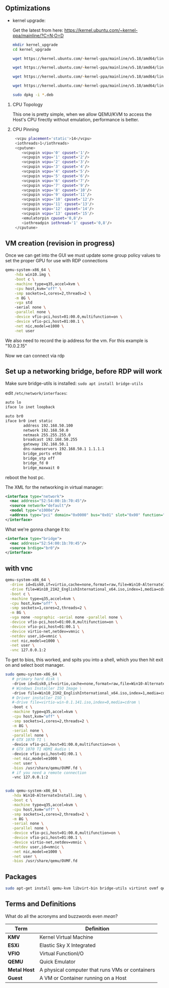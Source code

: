 

## Optimizations

- kernel upgrade:

  Get the latest from here: https://kernel.ubuntu.com/~kernel-ppa/mainline/?C=N;O=D

  ```zsh
  mkdir kernel_upgrade 
  cd kernel_upgrade

  wget https://kernel.ubuntu.com/~kernel-ppa/mainline/v5.18/amd64/linux-headers-5.18.0-051800-generic_5.18.0-051800.202205222030_amd64.deb

  wget https://kernel.ubuntu.com/~kernel-ppa/mainline/v5.18/amd64/linux-headers-5.18.0-051800_5.18.0-051800.202205222030_all.deb

  wget https://kernel.ubuntu.com/~kernel-ppa/mainline/v5.18/amd64/linux-image-unsigned-5.18.0-051800-generic_5.18.0-051800.202205222030_amd64.deb

  wget https://kernel.ubuntu.com/~kernel-ppa/mainline/v5.18/amd64/linux-modules-5.18.0-051800-generic_5.18.0-051800.202205222030_amd64.deb

  sudo dpkg -i *.deb
  ```

1. CPU Topology
    
    This one is pretty simple, when we allow QEMU/KVM to access the Host's CPU firectly without emulation, performance is better.


1. CPU Pinning

    ```zsh
     <vcpu placement='static'>14</vcpu>
     <iothreads>1</iothreads>
     <cputune>
        <vcpupin vcpu='0' cpuset='1'/>
        <vcpupin vcpu='1' cpuset='2'/>
        <vcpupin vcpu='2' cpuset='3'/>
        <vcpupin vcpu='3' cpuset='4'/>
        <vcpupin vcpu='4' cpuset='5'/>
        <vcpupin vcpu='5' cpuset='6'/>
        <vcpupin vcpu='6' cpuset='7'/>
        <vcpupin vcpu='7' cpuset='9'/>
        <vcpupin vcpu='8' cpuset='10'/>
        <vcpupin vcpu='9' cpuset='11'/>
        <vcpupin vcpu='10' cpuset='12'/>
        <vcpupin vcpu='11' cpuset='13'/>
        <vcpupin vcpu='12' cpuset='14'/>
        <vcpupin vcpu='13' cpuset='15'/>
        <emulatorpin cpuset='0,8'/>
        <iothreadpin iothread='1' cpuset='0,8'/>
     </cputune>
    ```
 
 
## VM creation (revision in progress)

Once we can get into the GUI we must update some group policy values to set the proper GPU for use with RDP connections

```zsh
qemu-system-x86_64 \
    -hda win10.img \
    -boot c \
    -machine type=q35,accel=kvm \
    -cpu host,kvm="off" \
    -smp sockets=1,cores=2,threads=2 \
    -m 8G \
    -vga std
    -serial none \
    -parallel none \
    -device vfio-pci,host=01:00.0,multifunction=on \
    -device vfio-pci,host=01:00.1 \
    -net nic,model=e1000 \
    -net user 
```

We also need to record the ip address for the vm. 
For this example is "10.0.2.15"

Now we can connect via rdp

## Set up a networking bridge, before RDP will work
Make sure bridge-utils is installed:
`sudo apt install bridge-utils`


edit `/etc/network/interfaces`:

```bash
auto lo
iface lo inet loopback

auto br0
iface br0 inet static
        address 192.168.50.100
        network 192.168.50.0
        netmask 255.255.255.0
        broadcast 192.168.50.255
        gateway 192.168.50.1
        dns-nameservers 192.168.50.1 1.1.1.1
        bridge_ports eth0
        bridge_stp off
        bridge_fd 0
        bridge_maxwait 0
```

reboot the host pc.


The XML for the networking in virtual manager:
```xml
<interface type="network">
  <mac address="52:54:00:1b:70:45"/>
  <source network="default"/>
  <model type="e1000e"/>
  <address type="pci" domain="0x0000" bus="0x01" slot="0x00" function="0x0"/>
</interface>
```

What we're gonna change it to:
```xml
<interface type="bridge">
  <mac address="52:54:00:1b:70:45"/>
  <source brdige="br0"/>
</interface>
```


## with vnc
```zsh
qemu-system-x86_64 \
  -drive id=disk0,if=virtio,cache=none,format=raw,file=Win10-AlternateInstall.img \
  -drive file=Win10_21H2_EnglishInternational_x64.iso,index=1,media=cdrom \
  -boot c \
  -machine type=q35,accel=kvm \
  -cpu host,kvm="off" \
  -smp sockets=1,cores=2,threads=2 \
  -m 8G \
  -vga none -nographic -serial none -parallel none \
  -device vfio-pci,host=01:00.0,multifunction=on \
  -device vfio-pci,host=01:00.1 \
  -device virtio-net,netdev=vmnic \
  -netdev user,id=vmnic \
  -net nic,model=e1000 \
  -net user \
  -vnc 127.0.0.1:2
```

To get to bios, this worked, and spits you into a shell, which you then hit exit on and select boot manager.
  
```zsh
sudo qemu-system-x86_64 \
   # primary hard disk \
   -drive id=disk0,if=virtio,cache=none,format=raw,file=Win10-AlternateInstall.img \
   # Windows Installer ISO Image \
   -drive file=Win10_21H2_EnglishInternational_x64.iso,index=1,media=cdrom \
   # Driver installer ISO \
   #-drive file=virtio-win-0.1.141.iso,index=0,media=cdrom \
   -boot c \
   -machine type=q35,accel=kvm \
   -cpu host,kvm="off" \
   -smp sockets=1,cores=2,threads=2 \
   -m 8G \
   -serial none \
   -parallel none \
   # GTX 1070 TI \
   -device vfio-pci,host=01:00.0,multifunction=on \
   # GTX 1070 TI HDMI Audio \
   -device vfio-pci,host=01:00.1 \
   -net nic,model=e1000 \
   -net user \
   -bios /usr/share/qemu/OVMF.fd \
   # if you need a remote connection
   -vnc 127.0.0.1:2


sudo qemu-system-x86_64 \
   -hda Win10-AlternateInstall.img \
   -boot c \
   -machine type=q35,accel=kvm \
   -cpu host,kvm="off" \
   -smp sockets=1,cores=2,threads=2 \
   -m 8G \
   -serial none \
   -parallel none \
   -device vfio-pci,host=01:00.0,multifunction=on \
   -device vfio-pci,host=01:00.1 \
   -device virtio-net,netdev=vmnic \
   -netdev user,id=vmnic \
   -net nic,model=e1000 \
   -net user \
   -bios /usr/share/qemu/OVMF.fd
```

## Packages

```bash
sudo apt-get install qemu-kvm libvirt-bin bridge-utils virtinst ovmf qemu-utils
```

## Terms and Definitions

What do all the acronyms and buzzwords even *mean*?

|Term | Definition|
|---|---|
|**KMV**| Kernel Virtual Machine |
|**ESXi**| Elastic Sky X Integrated |
|**VFIO**| Virtual FunctionI/O |
|**QEMU**| Quick Emulator |
|**Metal Host**| A physical computer that runs VMs or containers |
|**Guest**| A VM or Container running on a Host |
